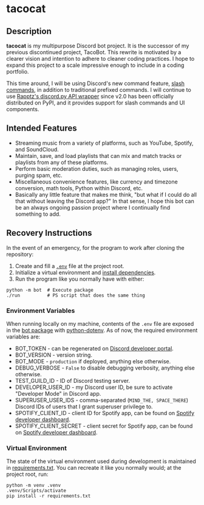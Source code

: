 # tacocat

## Description

**tacocat** is my multipurpose Discord bot project. It is the successor of my previous discontinued project, TacoBot. This rewrite is motivated by a clearer vision and intention to adhere to cleaner coding practices. I hope to expand this project to a scale impressive enough to include in a coding portfolio.

This time around, I will be using Discord's new command feature, [slash commands](https://discord.com/blog/slash-commands-are-here), in addition to traditional prefixed commands. I will continue to use [Rapptz's discord.py API wrapper](https://github.com/Rapptz/discord.py) since v2.0 has been officially distributed on PyPI, and it provides support for slash commands and UI components.

## Intended Features

- Streaming music from a variety of platforms, such as YouTube, Spotify, and SoundCloud.
- Maintain, save, and load playlists that can mix and match tracks or playlists from any of these platforms.
- Perform basic moderation duties, such as managing roles, users, purging spam, etc.
- Miscellaneous convenience features, like currency and timezone conversion, math tools, Python within Discord, etc.
- Basically any little feature that makes me think, "but what if I could do all that without leaving the Discord app?" In that sense, I hope this bot can be an always ongoing passion project where I continually find something to add.

## Recovery Instructions

In the event of an emergency, for the program to work after cloning the repository:

1. Create and fill a [`.env`](#environment-variables) file at the project root.
2. Initialize a virtual environment and [install dependencies](#virtual-environment).
3. Run the program like you normally have with either:

```
python -m bot  # Execute package
./run          # PS script that does the same thing
```

### Environment Variables

When running locally on my machine, contents of the `.env` file are exposed in the [bot package](bot/) with [python-dotenv](https://pypi.org/project/python-dotenv/). As of now, the required environment variables are:

- BOT_TOKEN - can be regenerated on [Discord developer portal](https://discord.com/developers/applications).
- BOT_VERSION - version string.
- BOT_MODE - `production` if deployed, anything else otherwise.
- DEBUG_VERBOSE - `False` to disable debugging verbosity, anything else otherwise.
- TEST_GUILD_ID - ID of Discord testing server.
- DEVELOPER_USER_ID - my Discord user ID, be sure to activate "Developer Mode" in Discord app.
- SUPERUSER_USER_IDS - comma-separated (`MIND_THE, SPACE_THERE`) Discord IDs of users that I grant superuser privilege to.
- SPOTIFY_CLIENT_ID - client ID for Spotify app, can be found on [Spotify developer dashboard](https://developer.spotify.com/dashboard/applications).
- SPOTIFY_CLIENT_SECRET - client secret for Spotify app, can be found on [Spotify developer dashboard](https://developer.spotify.com/dashboard/applications).

### Virtual Environment

The state of the virtual environment used during development is maintained in [requirements.txt](requirements.txt). You can recreate it like you normally would; at the project root, run:
```
python -m venv .venv
.venv/Scripts/activate
pip install -r requirements.txt
```
